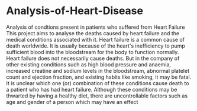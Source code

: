 # Analysis-of-Heart-Disease
Analysis of condtions present in patients who suffered from Heart Failure
This project aims to analyse the deaths caused by heart failure and the medical conditions
associated with it. Heart failure is a common cause of death worldwide. It is usually because of the
heart's inefficiency to pump sufficient blood into the bloodstream for the body to function normally.
Heart failure does not necessarily cause deaths. But in the company of other existing conditions
such as high blood pressure and anaemia, increased creatine and sodium levels in the
bloodstream, abnormal platelet count and ejection fraction, and existing habits like smoking, it may
be fatal. It is unclear which one (or) combination of these conditions cause death to a patient who
has had heart failure. Although these conditions may be thwarted by having a healthy diet, there
are uncontrollable factors such as age and gender of a person which may have an effect
